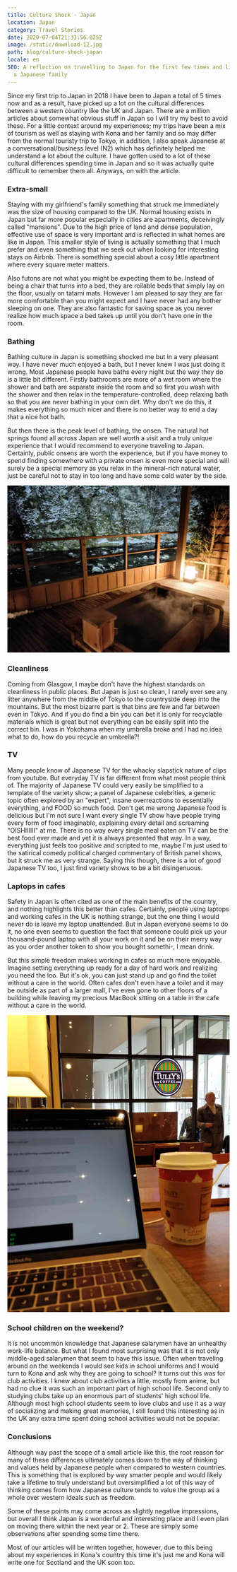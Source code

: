 ```yaml
---
title: Culture Shock - Japan
location: Japan
category: Travel Stories
date: 2020-07-04T21:33:56.025Z
image: /static/download-12.jpg
path: blog/culture-shock-japan
locale: en
SEO: A reflection on travelling to Japan for the first few times and living with
  a Japanese family
---
```

Since my first trip to Japan in 2018 I have been to Japan a total of 5 times now and as a result, have picked up a lot on the cultural differences between a western country like the UK and Japan. There are a million articles about somewhat obvious stuff in Japan so I will try my best to avoid these. For a little context around my experiences; my trips have been a mix of tourism as well as staying with Kona and her family and so may differ from the normal touristy trip to Tokyo, in addition, I also speak Japanese at a conversational/business level (N2) which has definitely helped me understand a lot about the culture. I have gotten used to a lot of these cultural differences spending time in Japan and so it was actually quite difficult to remember them all. Anyways, on with the article.

### Extra-small

Staying with my girlfriend's family something that struck me immediately was the size of housing compared to the UK. Normal housing exists in Japan but far more popular especially in cities are apartments, deceivingly called "mansions". Due to the high price of land and dense population, effective use of space is very important and is reflected in what homes are like in Japan. This smaller style of living is actually something that I much prefer and even something that we seek out when looking for interesting stays on Airbnb. There is something special about a cosy little apartment where every square meter matters.

Also futons are not what you might be expecting them to be. Instead of being a chair that turns into a bed, they are rollable beds that simply lay on the floor, usually on tatami mats. However I am pleased to say they are far more comfortable than you might expect and I have never had any bother sleeping on one. They are also fantastic for saving space as you never realize how much space a bed takes up until you don't have one in the room. 

### Bathing

Bathing culture in Japan is something shocked me but in a very pleasant way. I have never much enjoyed a bath, but I never knew I was just doing it wrong. Most Japanese people have baths every night but the way they do is a little bit different. Firstly bathrooms are more of a wet room where the shower and bath are separate inside the room and so first you wash with the shower and then relax in the temperature-controlled, deep relaxing bath so that you are never bathing in your own dirt. Why don't we do this, it makes everything so much nicer and there is no better way to end a day that a nice hot bath. 

But then there is the peak level of bathing, the onsen. The natural hot springs found all across Japan are well worth a visit and a truly unique experience that I would recommend to everyone traveling to Japan. Certainly, public onsens are worth the experience, but if you have money to spend finding somewhere with a private onsen is even more special and will surely be a special memory as you relax in the mineral-rich natural water, just be careful not to stay in too long and have some cold water by the side. 

![onsen](../../img/img_20190104_175707-1-.jpg "onsen")

### Cleanliness

Coming from Glasgow, I maybe don't have the highest standards on cleanliness in public places. But Japan is just so clean, I rarely ever see any litter anywhere from the middle of Tokyo to the countryside deep into the mountains. But the most bizarre part is that bins are few and far between even in Tokyo. And if you do find a bin you can bet it is only for recyclable materials which is great but not everything can be easily split into the correct bin. I was in Yokohama when my umbrella broke and I had no idea what to do, how do you recycle an umbrella?!

### TV

Many people know of Japanese TV for the whacky slapstick nature of clips from youtube. But everyday TV is far different from what most people think of. The majority of Japanese TV could very easily be simplified to a template of the variety show; a panel of Japanese celebrities, a generic topic often explored by an "expert", insane overreactions to essentially everything, and FOOD so much food. Don't get me wrong Japanese food is delicious but I'm not sure I want every single TV show have people trying every form of food imaginable, explaining every detail and screaming "OISHIIIIII" at me. There is no way every single meal eaten on TV can be the best food ever made and yet it is always presented that way. In a way, everything just feels too positive and scripted to me, maybe I'm just used to the satirical comedy political charged commentary of British panel shows, but it struck me as very strange. Saying this though, there is a lot of good Japanese TV too, I just find variety shows to be a bit disingenuous.

### Laptops in cafes

Safety in Japan is often cited as one of the main benefits of the country, and nothing highlights this better than cafes. Certainly, people using laptops and working cafes in the UK is nothing strange, but the one thing I would never do is leave my laptop unattended. But in Japan everyone seems to do it, no one even seems to question the fact that someone could pick up your thousand-pound laptop with all your work on it and be on their merry way as you order another token to show you bought somethi-, I mean drink. 

But this simple freedom makes working in cafes so much more enjoyable. Imagine setting everything up ready for a day of hard work and realizing you need the loo. But it's ok, you can just stand up and go find the toilet without a care in the world. Often cafes don't even have a toilet and it may be outside as part of a larger mall, I've even gone to other floors of a building while leaving my precious MacBook sitting on a table in the cafe without a care in the world. 

![cafe](../../img/img_20191206_101727-1-.jpg "cafe")

### School children on the weekend?

It is not uncommon knowledge that Japanese salarymen have an unhealthy work-life balance. But what I found most surprising was that it is not only middle-aged salarymen that seem to have this issue. Often when traveling around on the weekends I would see kids in school uniforms and I would turn to Kona and ask why they are going to school? It turns out this was for club activities. I knew about club activities a little, mostly from anime, but had no clue it was such an important part of high school life. Second only to studying clubs take up an enormous part of students' high school life.  Although most high school students seem to love clubs and use it as a way of socializing and making great memories, I still found this interesting as in the UK any extra time spent doing school activities would not be popular. 

### Conclusions

Although way past the scope of a small article like this, the root reason for many of these differences ultimately comes down to the way of thinking and values held by Japanese people when compared to western countries. This is something that is explored by way smarter people and would likely take a lifetime to truly understand but oversimplified a lot of this way of thinking comes from how Japanese culture tends to value the group as a whole over western ideals such as freedom. 

Some of these points may come across as slightly negative impressions, but overall I think Japan is a wonderful and interesting place and I even plan on moving there within the next year or 2. These are simply some observations after spending some time there. 

Most of our articles will be written together, however, due to this being about my experiences in Kona's country this time it's just me and Kona will write one for Scotland and the UK soon too.